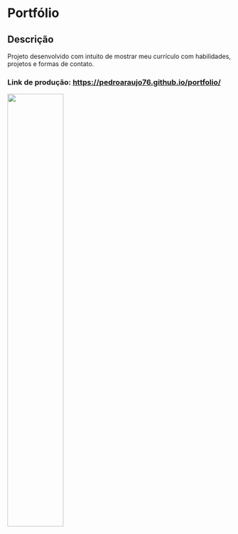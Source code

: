 # Portfólio

## Descrição
Projeto desenvolvido com intuito de mostrar meu currículo com habilidades, projetos e formas de contato.

### Link de produção: https://pedroaraujo76.github.io/portfolio/

<div>
<img src="https://user-images.githubusercontent.com/114690321/222871323-49bbbe72-5f1d-41a3-9fd9-b2384dac6062.png" width="50%" />
</div>
